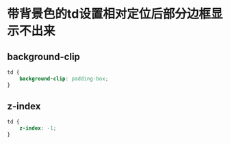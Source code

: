 # 带背景色的td设置相对定位后部分边框显示不出来

## **background-clip**

```css
td {
    background-clip: padding-box;
}
```

## **z-index**


```css
td {
    z-index: -1;
}
```